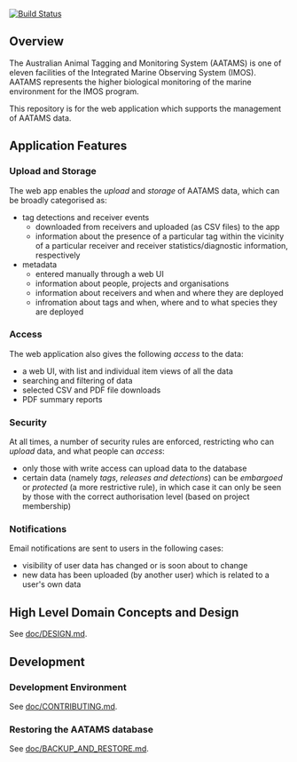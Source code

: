 [![Build Status](https://travis-ci.org/aodn/aatams.png?branch=master)](https://travis-ci.org/aodn/aatams)

## Overview
The Australian Animal Tagging and Monitoring System (AATAMS) is one of eleven facilities of the Integrated Marine Observing System (IMOS). AATAMS represents the higher biological monitoring of the marine environment for the IMOS program.

This repository is for the web application which supports the management of AATAMS data.

## Application Features

### Upload and Storage
The web app enables the *upload* and *storage* of AATAMS data, which can be broadly categorised as:

* tag detections and receiver events
  * downloaded from receivers and uploaded (as CSV files) to the app
  * information about the presence of a particular tag within the vicinity of a particular receiver and receiver statistics/diagnostic information, respectively
* metadata
  * entered manually through a web UI
  * information about people, projects and organisations
  * information about receivers and when and where they are deployed
  * infromation about tags and when, where and to what species they are deployed

### Access
The web application also gives the following *access* to the data:

* a web UI, with list and individual item views of all the data
* searching and filtering of data
* selected CSV and PDF file downloads
* PDF summary reports

### Security
At all times, a number of security rules are enforced, restricting who can *upload* data, and what people can *access*:

* only those with write access can upload data to the database
* certain data (namely *tags, releases and detections*) can be *embargoed* or *protected* (a more restrictive rule), in which case it can only be seen by those with the correct authorisation level (based on project membership)

### Notifications
Email notifications are sent to users in the following cases:

* visibility of user data has changed or is soon about to change
* new data has been uploaded (by another user) which is related to a user's own data


## High Level Domain Concepts and Design
See [doc/DESIGN.md](doc/DESIGN.md).

## Development

### Development Environment
See [doc/CONTRIBUTING.md](doc/CONTRIBUTING.md).

### Restoring the AATAMS database
See [doc/BACKUP_AND_RESTORE.md](doc/BACKUP_AND_RESTORE.md).
